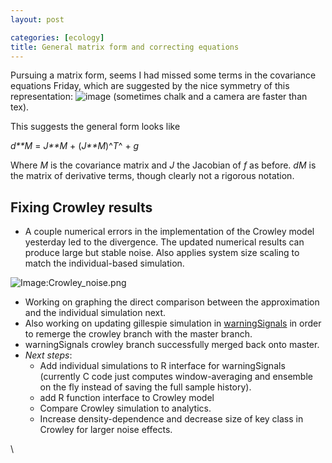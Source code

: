 ```yaml
---
layout: post

categories: [ecology]
title: General matrix form and correcting equations
---
```







 








Pursuing a matrix form, seems I had missed some terms in the covariance
equations Friday, which are suggested by the nice symmetry of this
representation:
![image](http://openwetware.org/images/thumb/5/55/Eqns.jpg/800px-Eqns.jpg)
(sometimes chalk and a camera are faster than tex).

This suggests the general form looks like

*d**M* = *J**M* + (*J**M*)^*T*^ + *g*

Where *M* is the covariance matrix and *J* the Jacobian of *f* as
before. *dM* is the matrix of derivative terms, though clearly not a
rigorous notation.

Fixing Crowley results
----------------------

-   A couple numerical errors in the implementation of the Crowley model
    yesterday led to the divergence. The updated numerical results can
    produce large but stable noise. Also applies system size scaling to
    match the individual-based simulation.

![Image:Crowley\_noise.png](http://openwetware.org/images/d/d5/Crowley_noise.png)

-   Working on graphing the direct comparison between the approximation
    and the individual simulation next.
-   Also working on updating gillespie simulation in
    [warningSignals](http://github.com/cboettig/warningSignals "http://github.com/cboettig/warningSignals")
    in order to remerge the crowley branch with the master branch.
-   warningSignals crowley branch successfully merged back onto master.
-   *Next steps*:
    -   Add individual simulations to R interface for warningSignals
        (currently C code just computes window-averaging and ensemble on
        the fly instead of saving the full sample history).
    -   add R function interface to Crowley model
    -   Compare Crowley simulation to analytics.
    -   Increase density-dependence and decrease size of key class in
        Crowley for larger noise effects.

\

